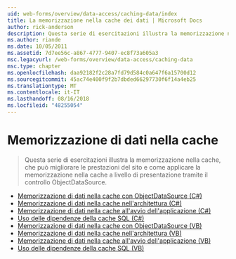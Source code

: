 ```yaml
---
uid: web-forms/overview/data-access/caching-data/index
title: La memorizzazione nella cache dei dati | Microsoft Docs
author: rick-anderson
description: Questa serie di esercitazioni illustra la memorizzazione nella cache, che può migliorare le prestazioni del sito e come applicare la memorizzazione nella cache a livello di presentazione tramite il controllo ObjectDataSource...
ms.author: riande
ms.date: 10/05/2011
ms.assetid: 7d7ee56c-a867-4777-9407-ec8f73a605a3
msc.legacyurl: /web-forms/overview/data-access/caching-data
msc.type: chapter
ms.openlocfilehash: daa92182f2c28a7fd79d584c0a647f6a15700d12
ms.sourcegitcommit: 45ac74e400f9f2b7dbded66297730f6f14a4eb25
ms.translationtype: MT
ms.contentlocale: it-IT
ms.lasthandoff: 08/16/2018
ms.locfileid: "48255054"
---
```

<a name="caching-data"></a>Memorizzazione di dati nella cache
====================
> Questa serie di esercitazioni illustra la memorizzazione nella cache, che può migliorare le prestazioni del sito e come applicare la memorizzazione nella cache a livello di presentazione tramite il controllo ObjectDataSource.


- [Memorizzazione di dati nella cache con ObjectDataSource (C#)](caching-data-with-the-objectdatasource-cs.md)
- [Memorizzazione di dati nella cache nell'architettura (C#)](caching-data-in-the-architecture-cs.md)
- [Memorizzazione di dati nella cache all'avvio dell'applicazione (C#)](caching-data-at-application-startup-cs.md)
- [Uso delle dipendenze della cache SQL (C#)](using-sql-cache-dependencies-cs.md)
- [Memorizzazione di dati nella cache con ObjectDataSource (VB)](caching-data-with-the-objectdatasource-vb.md)
- [Memorizzazione di dati nella cache nell'architettura (VB)](caching-data-in-the-architecture-vb.md)
- [Memorizzazione di dati nella cache all'avvio dell'applicazione (VB)](caching-data-at-application-startup-vb.md)
- [Uso delle dipendenze della cache SQL (VB)](using-sql-cache-dependencies-vb.md)
